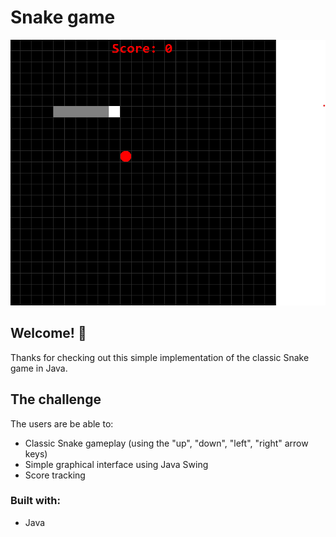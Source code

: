 # Snake game

![Design preview for the Java snake game](./preview.png)

## Welcome! 👋

Thanks for checking out this simple implementation of the classic Snake game in Java. 

## The challenge

The users are be able to:
- Classic Snake gameplay (using the "up", "down", "left", "right" arrow keys)
- Simple graphical interface using Java Swing
- Score tracking

### Built with:
- Java
